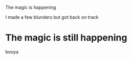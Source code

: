The magic is happening

I made a few blunders but got back on track

The magic is still happening
=======
booya


